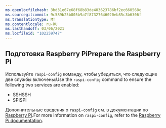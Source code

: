 ```yaml
---
ms.openlocfilehash: 3bd31e67e68f68b83de403623786bf2ec660568c
ms.sourcegitcommit: 9c589b25b005b9a7f87327646020eb85c3b6306f
ms.translationtype: MT
ms.contentlocale: ru-RU
ms.lasthandoff: 03/06/2021
ms.locfileid: "102259747"
---
```

## <a name="prepare-the-raspberry-pi"></a><span data-ttu-id="65cbf-101">Подготовка Raspberry Pi</span><span class="sxs-lookup"><span data-stu-id="65cbf-101">Prepare the Raspberry Pi</span></span>

<span data-ttu-id="65cbf-102">Используйте `raspi-config` команду, чтобы убедиться, что следующие две службы включены:</span><span class="sxs-lookup"><span data-stu-id="65cbf-102">Use the `raspi-config` command to ensure the following two services are enabled:</span></span>

- <span data-ttu-id="65cbf-103">SSH</span><span class="sxs-lookup"><span data-stu-id="65cbf-103">SSH</span></span>
- <span data-ttu-id="65cbf-104">SPI</span><span class="sxs-lookup"><span data-stu-id="65cbf-104">SPI</span></span>

<span data-ttu-id="65cbf-105">Дополнительные сведения о `raspi-config` см. в документации по [Raspberry Pi](https://www.raspberrypi.org/documentation/configuration/raspi-config.md).</span><span class="sxs-lookup"><span data-stu-id="65cbf-105">For more information on `raspi-config`, refer to the [Raspberry Pi documentation](https://www.raspberrypi.org/documentation/configuration/raspi-config.md).</span></span>
